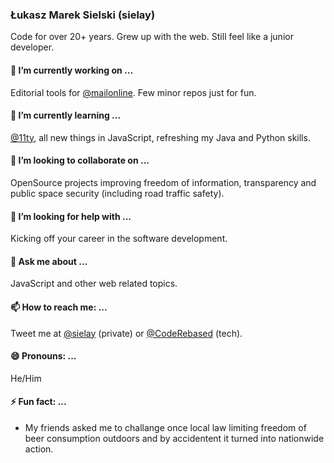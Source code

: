 ### Łukasz Marek Sielski (sielay)

Code for over 20+ years. Grew up with the web. Still feel like a junior developer.

#### 🔭 I’m currently working on ...

Editorial tools for [@mailonline](https://github.com/MailOnline). Few minor repos just for fun.

#### 🌱 I’m currently learning ...

[@11ty](https://github.com/11ty/eleventy), all new things in JavaScript, refreshing my Java and Python skills.

#### 👯 I’m looking to collaborate on ...

OpenSource projects improving freedom of information, transparency and public space security (including road traffic safety).

#### 🤔 I’m looking for help with ...

Kicking off your career in the software development.

#### 💬 Ask me about ...

JavaScript and other web related topics.

#### 📫 How to reach me: ...

Tweet me at [@sielay](https://twitter.com/sielay) (private) or [@CodeRebased](https://twitter.com/CodeRebased) (tech).

#### 😄 Pronouns: ...

He/Him

#### ⚡ Fun fact: ...

 - My friends asked me to challange once local law limiting freedom of beer consumption outdoors and by accidentent it turned into nationwide action.

